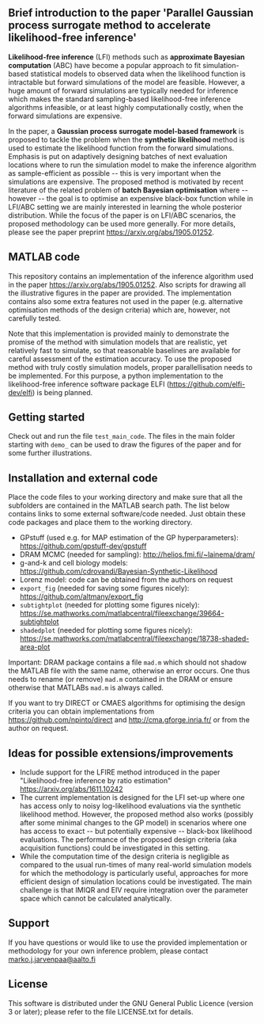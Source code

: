 ## Brief introduction to the paper 'Parallel Gaussian process surrogate method to accelerate likelihood-free inference'

**Likelihood-free inference** (LFI) methods such as **approximate Bayesian computation** (ABC) have become a popular approach to fit simulation-based statistical models to observed data when the likelihood function is intractable but forward simulations of the model are feasible. However, a huge amount of forward simulations are typically needed for inference which makes the standard sampling-based likelihood-free inference algorithms infeasible, or at least highly computationally costly, when the forward simulations are expensive. 

In the paper, a **Gaussian process surrogate model-based framework** is proposed to tackle the problem when the **synthetic likelihood** method is used to estimate the likelihood function from the forward simulations. Emphasis is put on adaptively designing batches of next evaluation locations where to run the simulation model to make the inference algorithm as sample-efficient as possible -- this is very important when the simulations are expensive. The proposed method is motivated by recent literature of the related problem of **batch Bayesian optimisation** where -- however -- the goal is to optimise an expensive black-box function while in LFI/ABC setting we are mainly interested in learning the whole posterior distribution. While the focus of the paper is on LFI/ABC scenarios, the proposed methodology can be used more generally. For more details, please see the paper preprint <https://arxiv.org/abs/1905.01252>. 

## MATLAB code

This repository contains an implementation of the inference algorithm used in the paper <https://arxiv.org/abs/1905.01252>. Also scripts for drawing all the illustrative figures in the paper are provided. The implementation contains also some extra features not used in the paper (e.g. alternative optimisation methods of the design criteria) which are, however, not carefully tested. 

Note that this implementation is provided mainly to demonstrate the promise of the method with simulation models that are realistic, yet relatively fast to simulate, so that reasonable baselines are available for careful assessment of the estimation accuracy. To use the proposed method with truly costly simulation models, proper parallellisation needs to be implemented. For this purpose, a python implementation to the likelihood-free inference software package ELFI (<https://github.com/elfi-dev/elfi>) is being planned. 

## Getting started

Check out and run the file `test_main_code`. The files in the main folder starting with `demo_` can be used to draw the figures of the paper and for some further illustrations.

## Installation and external code

Place the code files to your working directory and make sure that all the subfolders are contained in the MATLAB search path. The list below contains links to some external software/code needed. Just obtain these code packages and place them to the working directory.

* GPstuff (used e.g. for MAP estimation of the GP hyperparameters): <https://github.com/gpstuff-dev/gpstuff>
* DRAM MCMC (needed for sampling): <http://helios.fmi.fi/~lainema/dram/>
* g-and-k and cell biology models: <https://github.com/cdrovandi/Bayesian-Synthetic-Likelihood>
* Lorenz model: code can be obtained from the authors on request
* `export_fig` (needed for saving some figures nicely): <https://github.com/altmany/export_fig>
* `subtightplot` (needed for plotting some figures nicely): <https://se.mathworks.com/matlabcentral/fileexchange/39664-subtightplot>
* `shadedplot` (needed for plotting some figures nicely): <https://se.mathworks.com/matlabcentral/fileexchange/18738-shaded-area-plot>

Important: DRAM package contains a file `mad.m` which should not shadow the MATLAB file with the same name, otherwise an error occurs. One thus needs to rename (or remove) `mad.m` contained in the DRAM or ensure otherwise that MATLABs `mad.m` is always called. 

If you want to try DIRECT or CMAES algorithms for optimising the design criteria you can obtain implementations from <https://github.com/npinto/direct> and <http://cma.gforge.inria.fr/> or from the author on request.

## Ideas for possible extensions/improvements

* Include support for the LFIRE method introduced in the paper "Likelihood-free inference by ratio estimation" <https://arxiv.org/abs/1611.10242>
* The current implementation is designed for the LFI set-up where one has access only to noisy log-likelihood evaluations via the synthetic likelihood method. However, the proposed method also works (possibly after some minimal changes to the GP model) in scenarios where one has access to exact -- but potentially expensive -- black-box likelihood evaluations. The performance of the proposed design criteria (aka acquisition functions) could be investigated in this setting. 
* While the computation time of the design criteria is negligible as compared to the usual run-times of many real-world simulation models for which the methodology is particularly useful, approaches for more efficient design of simulation locations could be investigated. The main challenge is that IMIQR and EIV require integration over the parameter space which cannot be calculated analytically. 

## Support

If you have questions or would like to use the provided implementation or methodology for your own inference problem, please contact <marko.j.jarvenpaa@aalto.fi>

## License

This software is distributed under the GNU General Public Licence (version 3 or later); please refer to the file LICENSE.txt for details.

